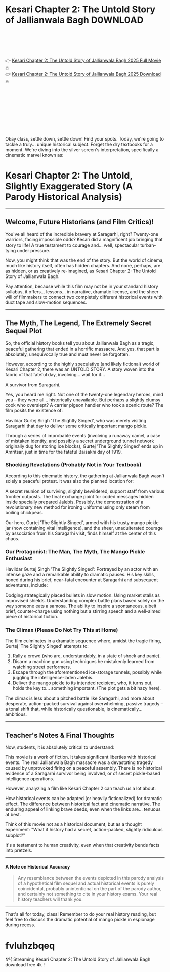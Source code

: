 # Kesari Chapter 2: The Untold Story of Jallianwala Bagh D0WNL0AD

<br><br><br><br>


👉 <a href="https://Becky-vipercmaca1973.github.io/vrjntbokyr/">Kesari Chapter 2: The Untold Story of Jallianwala Bagh 2025 Full Movie</a> 🔥
<br>
👉 <a href="https://Becky-vipercmaca1973.github.io/vrjntbokyr/">Kesari Chapter 2: The Untold Story of Jallianwala Bagh 2025 Download</a> 🔥


<br><br><br><br><br><br><br><br>


Okay class, settle down, settle down! Find your spots. Today, we're going to tackle a truly... unique historical subject. Forget the dry textbooks for a moment. We're diving into the silver screen's interpretation, specifically a cinematic marvel known as:

# Kesari Chapter 2: The Untold, Slightly Exaggerated Story (A Parody Historical Analysis)

---

## Welcome, Future Historians (and Film Critics)!

You've all heard of the incredible bravery at Saragarhi, right? Twenty-one warriors, facing impossible odds? Kesari did a magnificent job bringing that story to life! A true testament to courage and... well, spectacular turban-tying under pressure.

Now, you might think that was the end of the story. But the world of cinema, much like history itself, often has hidden chapters. And none, perhaps, are as hidden, or as creatively re-imagined, as Kesari Chapter 2: The Untold Story of Jallianwala Bagh.

Pay attention, because while this film may not be in your standard history syllabus, it offers... lessons... in narrative, dramatic license, and the sheer will of filmmakers to connect two completely different historical events with duct tape and slow-motion sequences.

---

## The Myth, The Legend, The Extremely Secret Sequel Plot

So, the official history books tell you about Jallianwala Bagh as a tragic, peaceful gathering that ended in a horrific massacre. And yes, that part is absolutely, unequivocally true and must never be forgotten.

However, according to the highly speculative (and likely fictional) world of Kesari Chapter 2, there was an UNTOLD STORY. A story woven into the fabric of that fateful day, involving... wait for it...

A survivor from Saragarhi.

Yes, you heard me right. Not one of the twenty-one legendary heroes, mind you – they were all... historically unavailable. But perhaps a slightly clumsy cook who overslept? A carrier pigeon handler who took a scenic route? The film posits the existence of:

Havildar Gurtej Singh 'The Slightly Singed', who was merely visiting Saragarhi that day to deliver some critically important mango pickle.

Through a series of improbable events (involving a runaway camel, a case of mistaken identity, and possibly a secret underground tunnel network originally dug for storing ice blocks), Gurtej 'The Slightly Singed' ends up in Amritsar, just in time for the fateful Baisakhi day of 1919.

### Shocking Revelations (Probably Not in Your Textbook)

According to this cinematic history, the gathering at Jallianwala Bagh wasn't solely a peaceful protest. It was also the planned location for:

   A secret reunion of surviving, slightly bewildered, support staff from various frontier outposts.
   The final exchange point for coded messages hidden inside specially prepared Jalebis.
   Possibly, the demonstration of a revolutionary new method for ironing uniforms using only steam from boiling chickpeas.

Our hero, Gurtej 'The Slightly Singed', armed with his trusty mango pickle jar (now containing vital intelligence), and the sheer, unadulterated courage by association from his Saragarhi visit, finds himself at the center of this chaos.

### Our Protagonist: The Man, The Myth, The Mango Pickle Enthusiast

Havildar Gurtej Singh 'The Slightly Singed': Portrayed by an actor with an intense gaze and a remarkable ability to dramatic pauses. His key skills, honed during his brief, near-fatal encounter at Saragarhi and subsequent adventures, include:

   Dodging strategically placed bullets in slow motion.
   Using market stalls as improvised shields.
   Understanding complex battle plans based solely on the way someone eats a samosa.
   The ability to inspire a spontaneous, albeit brief, counter-charge using nothing but a stirring speech and a well-aimed piece of historical fiction.

### The Climax (Please Do Not Try This at Home)

The film culminates in a dramatic sequence where, amidst the tragic firing, Gurtej 'The Slightly Singed' attempts to:

1.  Rally a crowd (who are, understandably, in a state of shock and panic).
2.  Disarm a machine gun using techniques he mistakenly learned from watching street performers.
3.  Escape through the aforementioned ice-storage tunnels, possibly while juggling the intelligence-laden Jalebis.
4.  Deliver the mango pickle to its intended recipient, who, it turns out, holds the key to... something important. (The plot gets a bit hazy here).

The climax is less about a pitched battle like Saragarhi, and more about desperate, action-packed survival against overwhelming, passive tragedy – a tonal shift that, while historically questionable, is cinematically... ambitious.

---

## Teacher's Notes & Final Thoughts

Now, students, it is absolutely critical to understand:

   This movie is a work of fiction.
   It takes significant liberties with historical events.
   The real Jallianwala Bagh massacre was a devastating tragedy caused by unprovoked firing on a peaceful assembly.
   There is no historical evidence of a Saragarhi survivor being involved, or of secret pickle-based intelligence operations.

However, analyzing a film like Kesari Chapter 2 can teach us a lot about:

   How historical events can be adapted (or heavily fictionalized) for dramatic effect.
   The difference between historical fact and cinematic narrative.
   The enduring appeal of linking brave deeds, even when the links are... tenuous at best.

Think of this movie not as a historical document, but as a thought experiment: "What if history had a secret, action-packed, slightly ridiculous subplot?"

It's a testament to human creativity, even when that creativity bends facts into pretzels.

---

#### A Note on Historical Accuracy

> Any resemblance between the events depicted in this parody analysis of a hypothetical film sequel and actual historical events is purely coincidental, probably unintentional on the part of the parody author, and certainly not something to cite in your history exams. Your real history teachers will thank you.

---

That's all for today, class! Remember to do your real history reading, but feel free to discuss the dramatic potential of mango pickle in espionage during recess.

# fvluhzbqeq
№{ Streaming Kesari Chapter 2: The Untold Story of Jallianwala Bagh download free 4k !
